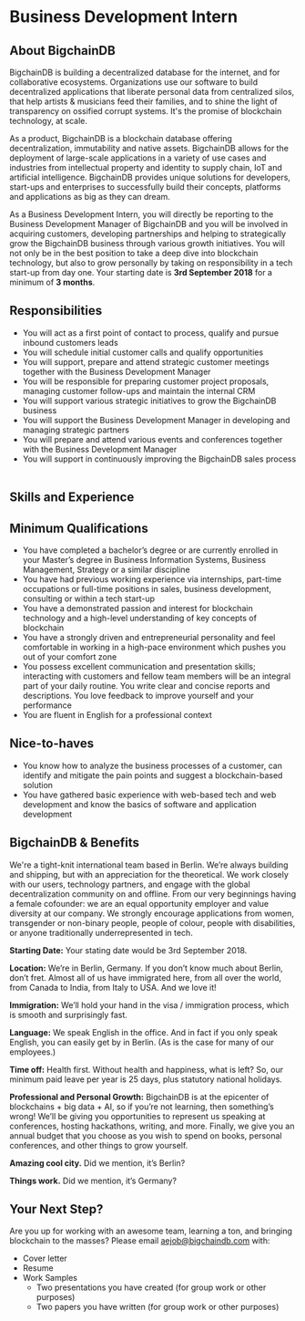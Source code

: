 # Business Development Intern

## About BigchainDB

BigchainDB is building a decentralized database for the internet, and for collaborative ecosystems. Organizations use our software to build decentralized applications that liberate personal data from centralized silos, that help artists & musicians feed their families, and to shine the light of transparency on ossified corrupt systems. It's the promise of blockchain technology, at scale. 

As a product, BigchainDB is a blockchain database offering decentralization, immutability and native assets. BigchainDB allows for the deployment of large-scale applications in a variety of use cases and industries from intellectual property and identity to supply chain, IoT and artificial intelligence. BigchainDB provides unique solutions for developers, start-ups and enterprises to successfully build their concepts, platforms and applications as big as they can dream.

As a Business Development Intern, you will directly be reporting to the Business Development Manager of BigchainDB and you will be involved in acquiring customers, developing partnerships and helping to strategically grow the BigchainDB business through various growth initiatives. You will not only be in the best position to take a deep dive into blockchain technology, but also to grow personally by taking on responsibility in a tech start-up from day one. Your starting date is **3rd September 2018** for a minimum of **3 months**. 

## Responsibilities

*	You will act as a first point of contact to process, qualify and pursue inbound customers leads
*	You will schedule initial customer calls and qualify opportunities 
*	You will support, prepare and attend strategic customer meetings together with the Business Development Manager
*	You will be responsible for preparing customer project proposals, managing customer follow-ups and maintain the internal CRM
*	You will support various strategic initiatives to grow the BigchainDB business 
*	You will support the Business Development Manager in developing and managing strategic partners
*	You will prepare and attend various events and conferences together with the Business Development Manager
*	You will support in continuously improving the BigchainDB sales process   

## Skills and Experience

## Minimum Qualifications

* You have completed a bachelor’s degree or are currently enrolled in your Master’s degree in Business Information Systems, Business Management, Strategy or a similar discipline
*	You have had previous working experience via internships, part-time occupations or full-time positions in sales, business development, consulting or within a tech start-up
*	You have a demonstrated passion and interest for blockchain technology and a high-level understanding of key concepts of blockchain
*	You have a strongly driven and entrepreneurial personality and feel comfortable in working in a high-pace environment which pushes you out of your comfort zone
*	You possess excellent communication and presentation skills; interacting with customers and fellow team members will be an integral part of your daily routine. You write clear and concise reports and descriptions. You love feedback to improve yourself and your performance
*	You are fluent in English for a professional context 

## Nice-to-haves

*	You know how to analyze the business processes of a customer, can identify and mitigate the pain points and suggest a blockchain-based solution
*	You have gathered basic experience with web-based tech and web development and know the basics of software and application development

## BigchainDB & Benefits

We're a tight-knit international team based in Berlin. We’re always building and shipping, but with an appreciation for the theoretical. We work closely with our users, technology partners, and engage with the global decentralization community on and offline.
From our very beginnings having a female cofounder: we are an equal opportunity employer and value diversity at our company. We strongly encourage applications from women, transgender or non-binary people, people of colour, people with disabilities, or anyone traditionally underrepresented in tech.

**Starting Date:** Your stating date would be 3rd September 2018. 

**Location:** We’re in Berlin, Germany. If you don’t know much about Berlin, don’t fret. Almost all of us have immigrated here, from all over the world, from Canada to India, from Italy to USA. And we love it!

**Immigration:** We’ll hold your hand in the visa / immigration process, which is smooth and surprisingly fast.

**Language:** We speak English in the office. And in fact if you only speak English, you can easily get by in Berlin. (As is the case for many of our employees.)

**Time off:** Health first. Without health and happiness, what is left? So, our minimum paid leave per year is 25 days, plus statutory national holidays.

**Professional and Personal Growth:** BigchainDB is at the epicenter of blockchains + big data + AI, so if you’re not learning, then something’s wrong! We’ll be giving you opportunities to represent us speaking at conferences, hosting hackathons, writing, and more. Finally, we give you an annual budget that you choose as you wish to spend on books, personal conferences, and other things to grow yourself.

**Amazing cool city.** Did we mention, it’s Berlin?

**Things work.** Did we mention, it’s Germany?

## Your Next Step?

Are you up for working with an awesome team, learning a ton, and bringing blockchain to the masses? Please email aejob@bigchaindb.com with:

*	Cover letter
*	Resume
*	Work Samples
    *	Two presentations you have created (for group work or other purposes)
    *	Two papers you have written (for group work or other purposes) 
